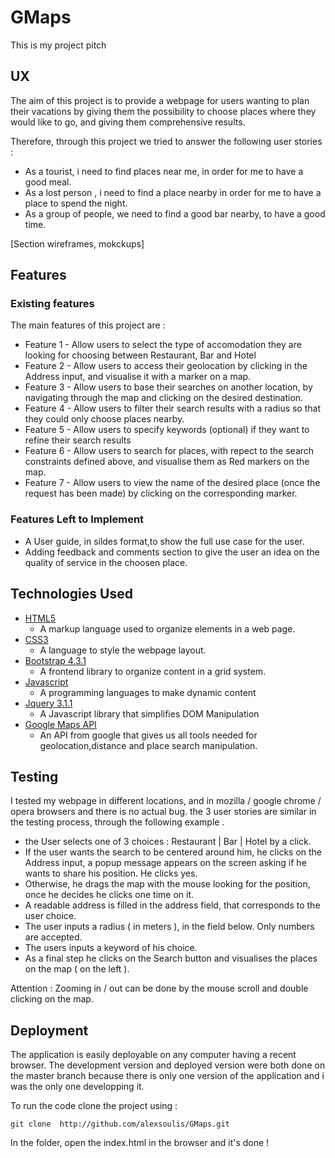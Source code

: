 # GMaps
This is my project pitch

## UX

The aim of this project is to provide a webpage for users wanting to plan their vacations by giving them the possibility to choose places where they would like to go, and giving them comprehensive results.  

Therefore, through this project we tried to answer the following user stories :

* As a tourist, i need to find places near me, in order for me to have a good meal.
* As a lost person , i need to find a place nearby in order for  me to have a place to spend the night.
* As a group of people, we need to find a good bar nearby, to have a good time.

 [Section wireframes, mokckups]
 
 ## Features

 ### Existing features
 
The main features of this project are : 

* Feature 1 - Allow users to select the type of accomodation they are looking for choosing between Restaurant, Bar and Hotel
* Feature 2 - Allow users to access their geolocation by clicking in the Address input, and visualise it with a marker on a map.
* Feature 3 - Allow users to base their searches on another location, by navigating through the map and clicking on the desired destination.
* Feature 4 - Allow users to filter their search results with a radius so that they could only choose places nearby.
* Feature 5 - Allow users to specify keywords (optional) if they want to refine their search results
* Feature 6 - Allow users to search for places, with repect to the search constraints defined above, and visualise them as Red markers on the map.
* Feature 7 - Allow users to view the name of the desired place (once the request has been made) by clicking on the corresponding marker.

### Features Left to Implement

* A User guide, in sildes format,to show the full use case for the user.
* Adding feedback and comments section to give the user an idea on the quality of service in the choosen place.

## Technologies Used

- [HTML5](https://www.w3.org/TR/html52/)
  - A markup language used to organize elements in a web page.
- [CSS3](https://devdocs.io/css/)
  - A language to style the webpage layout.
- [Bootstrap 4.3.1](https://getbootstrap.com/docs/4.3/)
  - A frontend library to organize content in a grid system.
- [Javascript](https://devdocs.io/javascript/)
  - A programming languages to make dynamic content
- [Jquery 3.1.1](https://jquery.com)
  - A Javascript library that simplifies DOM Manipulation
- [Google Maps API](https://developers.google.com/maps/)
  - An API from google that gives us all tools needed for geolocation,distance and place search manipulation.
  
## Testing

I tested my webpage in different locations, and in mozilla / google chrome / opera browsers and there is no actual bug. the 3 user stories are similar in the testing process, through the following example .

* the User selects one of 3 choices : Restaurant | Bar | Hotel by a click.
* If the user wants the search to be centered around him, he clicks on the Address input, a popup message appears on the screen asking if he wants to share his position. He clicks yes.
* Otherwise, he drags the map with the mouse looking for the position, once he decides he clicks one time on it.
* A readable address is filled in the address field, that corresponds to the user choice.
* The user inputs a radius ( in meters ), in the field below. Only numbers are accepted.
* The users inputs a keyword of his choice.
* As a final step he clicks on the Search button and visualises the places on the map ( on the left ).

Attention : Zooming in / out can be done by the mouse scroll and double clicking on the map.

## Deployment

The application is easily deployable on any computer having a recent browser. The development version and deployed version were both done on the master branch because there is only one version of the application and i was the only one developping it.

To run the code clone the project using :

```
git clone  http://github.com/alexsoulis/GMaps.git
```
In the folder, open the index.html in the browser and it's done !



